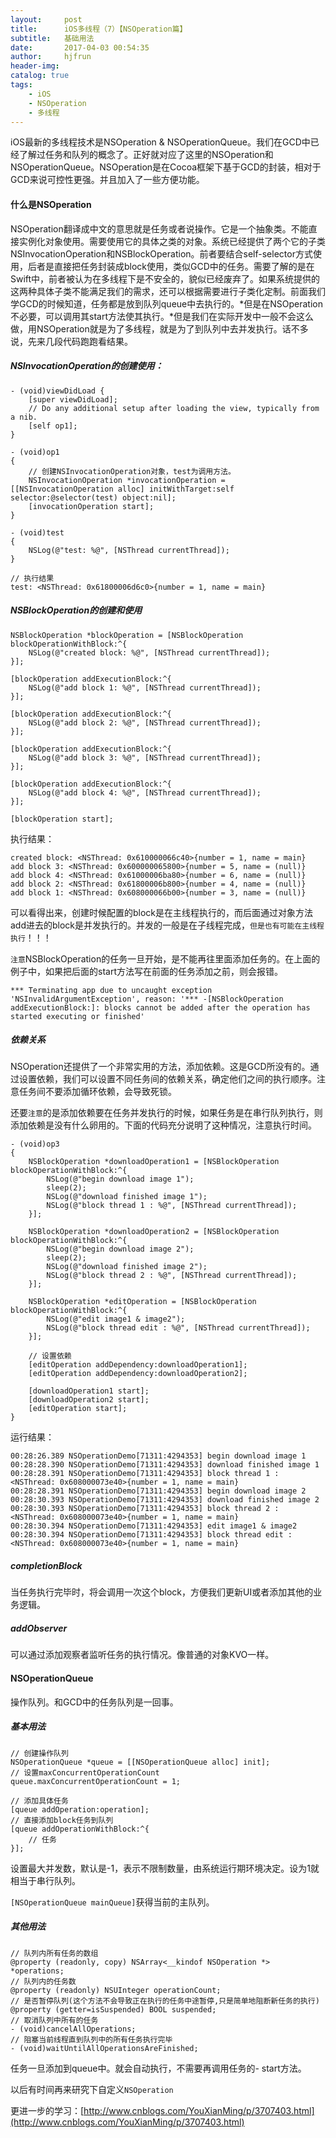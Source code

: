 ```yaml
---
layout:     post
title:      iOS多线程（7）【NSOperation篇】
subtitle:   基础用法 
date:       2017-04-03 00:54:35
author:     hjfrun
header-img: 
catalog: true
tags:
    - iOS
    - NSOperation
    - 多线程
---
```


iOS最新的多线程技术是NSOperation & NSOperationQueue。我们在GCD中已经了解过任务和队列的概念了。正好就对应了这里的NSOperation和NSOperationQueue。NSOperation是在Cocoa框架下基于GCD的封装，相对于GCD来说可控性更强。并且加入了一些方便功能。



#### 什么是NSOperation

NSOperation翻译成中文的意思就是任务或者说操作。它是一个抽象类。不能直接实例化对象使用。需要使用它的具体之类的对象。系统已经提供了两个它的子类NSInvocationOperation和NSBlockOperation。前者要结合self-selector方式使用，后者是直接把任务封装成block使用，类似GCD中的任务。需要了解的是在Swift中，前者被认为在多线程下是不安全的，貌似已经废弃了。如果系统提供的这两种具体子类不能满足我们的需求，还可以根据需要进行子类化定制。前面我们学GCD的时候知道，任务都是放到队列queue中去执行的。*但是在NSOperation不必要，可以调用其start方法使其执行。*但是我们在实际开发中一般不会这么做，用NSOperation就是为了多线程，就是为了到队列中去并发执行。话不多说，先来几段代码跑跑看结果。

##### **NSInvocationOperation**的创建使用：

```objc
- (void)viewDidLoad {
    [super viewDidLoad];
    // Do any additional setup after loading the view, typically from a nib.
    [self op1];
}

- (void)op1
{
    // 创建NSInvocationOperation对象，test为调用方法。
    NSInvocationOperation *invocationOperation = [[NSInvocationOperation alloc] initWithTarget:self selector:@selector(test) object:nil];
    [invocationOperation start];
}

- (void)test
{
    NSLog(@"test: %@", [NSThread currentThread]);
}

// 执行结果
test: <NSThread: 0x61800006d6c0>{number = 1, name = main}
```

##### **NSBlockOperation**的创建和使用

```objc
NSBlockOperation *blockOperation = [NSBlockOperation blockOperationWithBlock:^{
    NSLog(@"created block: %@", [NSThread currentThread]);
}];

[blockOperation addExecutionBlock:^{
    NSLog(@"add block 1: %@", [NSThread currentThread]);
}];

[blockOperation addExecutionBlock:^{
    NSLog(@"add block 2: %@", [NSThread currentThread]);
}];

[blockOperation addExecutionBlock:^{
    NSLog(@"add block 3: %@", [NSThread currentThread]);
}];

[blockOperation addExecutionBlock:^{
    NSLog(@"add block 4: %@", [NSThread currentThread]);
}];

[blockOperation start];
```

执行结果：

```objc
created block: <NSThread: 0x610000066c40>{number = 1, name = main}
add block 3: <NSThread: 0x600000065800>{number = 5, name = (null)}
add block 4: <NSThread: 0x61000006ba80>{number = 6, name = (null)}
add block 2: <NSThread: 0x61800006b800>{number = 4, name = (null)}
add block 1: <NSThread: 0x608000066b00>{number = 3, name = (null)}
```

可以看得出来，创建时候配置的block是在主线程执行的，而后面通过对象方法add进去的block是并发执行的。并发的一般是在子线程完成，`但是也有可能在主线程执行`！！！

`注意`NSBlockOperation的任务一旦开始，是不能再往里面添加任务的。在上面的例子中，如果把后面的start方法写在前面的任务添加之前，则会报错。

```objc
*** Terminating app due to uncaught exception 'NSInvalidArgumentException', reason: '*** -[NSBlockOperation addExecutionBlock:]: blocks cannot be added after the operation has started executing or finished'

```

##### 依赖关系

NSOperation还提供了一个非常实用的方法，添加依赖。这是GCD所没有的。通过设置依赖，我们可以设置不同任务间的依赖关系，确定他们之间的执行顺序。注意任务间不要添加循环依赖，会导致死锁。

还要`注意`的是添加依赖要在任务并发执行的时候，如果任务是在串行队列执行，则添加依赖是没有什么卵用的。下面的代码充分说明了这种情况，注意执行时间。

```objc
- (void)op3
{
    NSBlockOperation *downloadOperation1 = [NSBlockOperation blockOperationWithBlock:^{
        NSLog(@"begin download image 1");
        sleep(2);
        NSLog(@"download finished image 1");
        NSLog(@"block thread 1 : %@", [NSThread currentThread]);
    }];
    
    NSBlockOperation *downloadOperation2 = [NSBlockOperation blockOperationWithBlock:^{
        NSLog(@"begin download image 2");
        sleep(2);
        NSLog(@"download finished image 2");
        NSLog(@"block thread 2 : %@", [NSThread currentThread]);
    }];
    
    NSBlockOperation *editOperation = [NSBlockOperation blockOperationWithBlock:^{
        NSLog(@"edit image1 & image2");
        NSLog(@"block thread edit : %@", [NSThread currentThread]);
    }];
    
    // 设置依赖
    [editOperation addDependency:downloadOperation1];
    [editOperation addDependency:downloadOperation2];
    
    [downloadOperation1 start];
    [downloadOperation2 start];
    [editOperation start];
}
```

运行结果：

```objc
00:28:26.389 NSOperationDemo[71311:4294353] begin download image 1
00:28:28.390 NSOperationDemo[71311:4294353] download finished image 1
00:28:28.391 NSOperationDemo[71311:4294353] block thread 1 : <NSThread: 0x608000073e40>{number = 1, name = main}
00:28:28.391 NSOperationDemo[71311:4294353] begin download image 2
00:28:30.393 NSOperationDemo[71311:4294353] download finished image 2
00:28:30.393 NSOperationDemo[71311:4294353] block thread 2 : <NSThread: 0x608000073e40>{number = 1, name = main}
00:28:30.394 NSOperationDemo[71311:4294353] edit image1 & image2
00:28:30.394 NSOperationDemo[71311:4294353] block thread edit : <NSThread: 0x608000073e40>{number = 1, name = main}
```

##### completionBlock

当任务执行完毕时，将会调用一次这个block，方便我们更新UI或者添加其他的业务逻辑。

##### addObserver

可以通过添加观察者监听任务的执行情况。像普通的对象KVO一样。



#### NSOperationQueue

操作队列。和GCD中的任务队列是一回事。

##### 基本用法

```objc
// 创建操作队列
NSOperationQueue *queue = [[NSOperationQueue alloc] init];
// 设置maxConcurrentOperationCount
queue.maxConcurrentOperationCount = 1;

// 添加具体任务
[queue addOperation:operation];
// 直接添加block任务到队列
[queue addOperationWithBlock:^{
    // 任务
}];
```

设置最大并发数，默认是-1，表示不限制数量，由系统运行期环境决定。设为1就相当于串行队列。

`[NSOperationQueue mainQueue]`获得当前的主队列。

##### 其他用法

```objc
// 队列内所有任务的数组
@property (readonly, copy) NSArray<__kindof NSOperation *> *operations;
// 队列内的任务数
@property (readonly) NSUInteger operationCount;
// 是否暂停队列(这个方法不会导致正在执行的任务中途暂停,只是简单地阻断新任务的执行)
@property (getter=isSuspended) BOOL suspended;
// 取消队列中所有的任务
- (void)cancelAllOperations;
// 阻塞当前线程直到队列中的所有任务执行完毕
- (void)waitUntilAllOperationsAreFinished;

```

任务一旦添加到queue中。就会自动执行，不需要再调用任务的- start方法。

以后有时间再来研究下自定义`NSOperation`



更进一步的学习：[http://www.cnblogs.com/YouXianMing/p/3707403.html](http://www.cnblogs.com/YouXianMing/p/3707403.html)